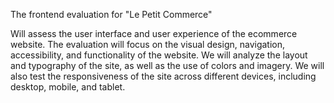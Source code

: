 The frontend evaluation for "Le Petit Commerce" 

Will assess the user interface and user experience of the ecommerce website.
The evaluation will focus on the visual design, navigation, accessibility, and functionality of the website.
We will analyze the layout and typography of the site, as well as the use of colors and imagery.
We will also test the responsiveness of the site across different devices, including desktop, mobile, and tablet.
